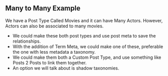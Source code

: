 ##  Many to Many Example

We have a Post Type Called Movies and it can have Many Actors. However, Actors can also be associated to many movies.

* We could make these both post types and use post meta to save the relationships.<!-- .element: class="fragment" -->
* With the addition of Term Meta, we could make one of these, preferable the one with less metadata a taxonomy.<!-- .element: class="fragment" -->
* We could make them both a Custom Post Type, and use something like Posts 2 Posts to link them together.<!-- .element: class="fragment" -->
* An option we will talk about is shadow taxonomies.<!-- .element: class="fragment" -->

